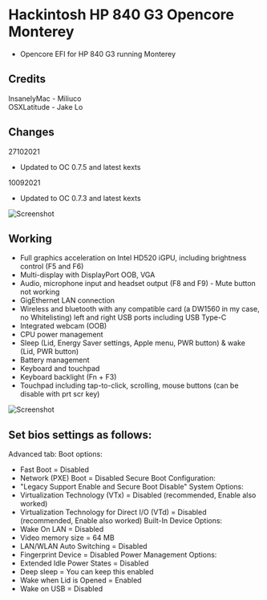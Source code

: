 # Hackintosh HP 840 G3 Opencore Monterey
* Opencore EFI for HP 840 G3 running Monterey
## Credits
InsanelyMac - Miliuco  
OSXLatitude - Jake Lo

## Changes
27102021
- Updated to OC 0.7.5 and latest kexts

10092021
- Updated to OC 0.7.3 and latest kexts

![Screenshot](https://github.com/yahgoo/Hackintosh-HP-840-G3-Opencore-Monterey/blob/main/img/dualOSon840G3.png)

## Working
- Full graphics acceleration on Intel HD520 iGPU, including brightness control (F5 and F6)
- Multi-display with DisplayPort OOB, VGA 
- Audio, microphone input and headset output (F8 and F9) - Mute button not working
- GigEthernet LAN connection
- Wireless and bluetooth with any compatible card (a DW1560 in my case, no Whitelisting)
left and right USB ports including USB Type-C
- Integrated webcam (OOB)
- CPU power management
- Sleep (Lid, Energy Saver settings, Apple menu, PWR button) & wake (Lid, PWR button)
- Battery management
- Keyboard and touchpad
- Keyboard backlight (Fn + F3)
- Touchpad including tap-to-click, scrolling, mouse buttons (can be disable with prt scr key)

![Screenshot](https://github.com/yahgoo/Hackintosh-HP-840-G3-Opencore-Monterey/blob/main/img/macOS%20Monterey%20with%20Purple%20iPad%20Mini%206.png)

## Set bios settings as follows:
Advanced tab:
Boot options:
- Fast Boot = Disabled
- Network (PXE) Boot = Disabled
Secure Boot Configuration:
- "Legacy Support Enable and Secure Boot Disable"
System Options:
- Virtualization Technology (VTx) = Disabled (recommended, Enable also worked)
- Virtualization Technology for Direct I/O (VTd) = Disabled (recommended, Enable also worked)
Built-In Device Options:
- Wake On LAN = Disabled
- Video memory size = 64 MB
- LAN/WLAN Auto Switching = Disabled
- Fingerprint Device = Disabled
Power Management Options:
- Extended Idle Power States = Disabled
- Deep sleep = You can keep this enabled
- Wake when Lid is Opened = Enabled
- Wake on USB = Disabled
